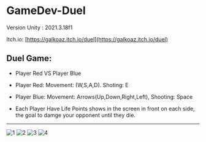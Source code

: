 # GameDev-Duel

Version Unity : 2021.3.18f1

Itch.io: [https://galkoaz.itch.io/duel](https://galkoaz.itch.io/duel)

## Duel Game:

* Player Red VS Player Blue

* Player Red: Movement: (W,S,A,D). Shoting: E

* Player Blue: Movement: Arrows(Up,Down,Right,Left), Shooting: Space

* Each Player Have Life Points shows in the screen in front on each side, the goal to damge your opponent until they die.

----------------------------------

<img src="https://i.ibb.co/YDM4KVG/1.png" alt="1" border="0">

<img src="https://i.ibb.co/bRfRy1v/2.png" alt="2" border="0">

<img src="https://i.ibb.co/z5h3wYV/3.png" alt="3" border="0">

<img src="https://i.ibb.co/BzWRMB4/4.png" alt="4" border="0">